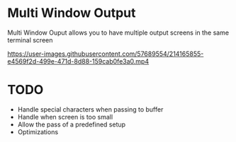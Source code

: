 # Multi Window Output

Multi Window Ouput allows you to have multiple output screens in the same terminal screen

https://user-images.githubusercontent.com/57689554/214165855-e4569f2d-499e-471d-8d88-159cab0fe3a0.mp4

# TODO 
- Handle special characters when passing to buffer
- Handle when screen is too small
- Allow the pass of a predefined setup
- Optimizations
